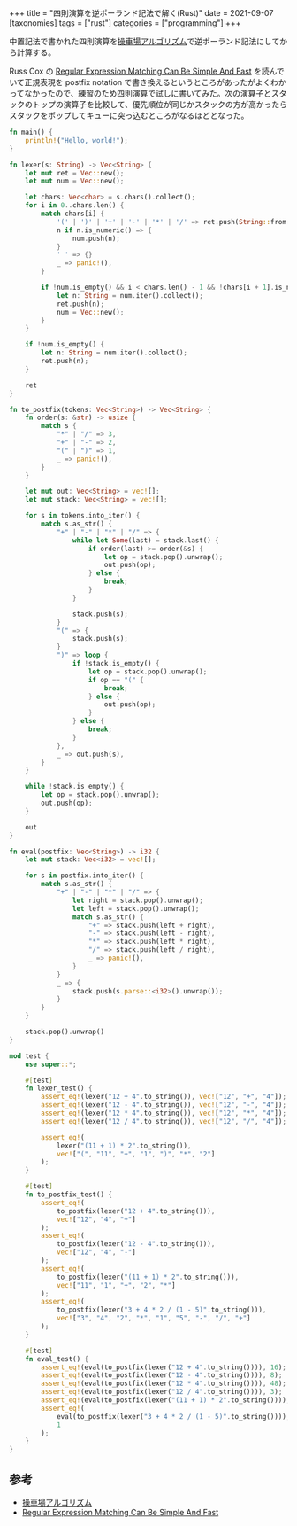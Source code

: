 +++
title = "四則演算を逆ポーランド記法で解く(Rust)"
date = 2021-09-07
[taxonomies]
tags = ["rust"]
categories = ["programming"]
+++

中置記法で書かれた四則演算を[操車場アルゴリズム](https://ja.wikipedia.org/wiki/%E6%93%8D%E8%BB%8A%E5%A0%B4%E3%82%A2%E3%83%AB%E3%82%B4%E3%83%AA%E3%82%BA%E3%83%A0)で逆ポーランド記法にしてから計算する。

Russ Cox の [Regular Expression Matching Can Be Simple And Fast](https://swtch.com/~rsc/regexp/regexp1.html) を読んでいて正規表現を postfix notation で書き換えるというところがあったがよくわかってなかったので、練習のため四則演算で試しに書いてみた。次の演算子とスタックのトップの演算子を比較して、優先順位が同じかスタックの方が高かったらスタックをポップしてキューに突っ込むところがなるほどとなった。

```rs
fn main() {
    println!("Hello, world!");
}

fn lexer(s: String) -> Vec<String> {
    let mut ret = Vec::new();
    let mut num = Vec::new();

    let chars: Vec<char> = s.chars().collect();
    for i in 0..chars.len() {
        match chars[i] {
            '(' | ')' | '+' | '-' | '*' | '/' => ret.push(String::from(chars[i])),
            n if n.is_numeric() => {
                num.push(n);
            }
            ' ' => {}
            _ => panic!(),
        }

        if !num.is_empty() && i < chars.len() - 1 && !chars[i + 1].is_numeric() {
            let n: String = num.iter().collect();
            ret.push(n);
            num = Vec::new();
        }
    }

    if !num.is_empty() {
        let n: String = num.iter().collect();
        ret.push(n);
    }

    ret
}

fn to_postfix(tokens: Vec<String>) -> Vec<String> {
    fn order(s: &str) -> usize {
        match s {
            "*" | "/" => 3,
            "+" | "-" => 2,
            "(" | ")" => 1,
            _ => panic!(),
        }
    }

    let mut out: Vec<String> = vec![];
    let mut stack: Vec<String> = vec![];

    for s in tokens.into_iter() {
        match s.as_str() {
            "+" | "-" | "*" | "/" => {
                while let Some(last) = stack.last() {
                    if order(last) >= order(&s) {
                        let op = stack.pop().unwrap();
                        out.push(op);
                    } else {
                        break;
                    }
                }

                stack.push(s);
            }
            "(" => {
                stack.push(s);
            }
            ")" => loop {
                if !stack.is_empty() {
                    let op = stack.pop().unwrap();
                    if op == "(" {
                        break;
                    } else {
                        out.push(op);
                    }
                } else {
                    break;
                }
            },
            _ => out.push(s),
        }
    }

    while !stack.is_empty() {
        let op = stack.pop().unwrap();
        out.push(op);
    }

    out
}

fn eval(postfix: Vec<String>) -> i32 {
    let mut stack: Vec<i32> = vec![];

    for s in postfix.into_iter() {
        match s.as_str() {
            "+" | "-" | "*" | "/" => {
                let right = stack.pop().unwrap();
                let left = stack.pop().unwrap();
                match s.as_str() {
                    "+" => stack.push(left + right),
                    "-" => stack.push(left - right),
                    "*" => stack.push(left * right),
                    "/" => stack.push(left / right),
                    _ => panic!(),
                }
            }
            _ => {
                stack.push(s.parse::<i32>().unwrap());
            }
        }
    }

    stack.pop().unwrap()
}

mod test {
    use super::*;

    #[test]
    fn lexer_test() {
        assert_eq!(lexer("12 + 4".to_string()), vec!["12", "+", "4"]);
        assert_eq!(lexer("12 - 4".to_string()), vec!["12", "-", "4"]);
        assert_eq!(lexer("12 * 4".to_string()), vec!["12", "*", "4"]);
        assert_eq!(lexer("12 / 4".to_string()), vec!["12", "/", "4"]);

        assert_eq!(
            lexer("(11 + 1) * 2".to_string()),
            vec!["(", "11", "+", "1", ")", "*", "2"]
        );
    }

    #[test]
    fn to_postfix_test() {
        assert_eq!(
            to_postfix(lexer("12 + 4".to_string())),
            vec!["12", "4", "+"]
        );
        assert_eq!(
            to_postfix(lexer("12 - 4".to_string())),
            vec!["12", "4", "-"]
        );
        assert_eq!(
            to_postfix(lexer("(11 + 1) * 2".to_string())),
            vec!["11", "1", "+", "2", "*"]
        );
        assert_eq!(
            to_postfix(lexer("3 + 4 * 2 / (1 - 5)".to_string())),
            vec!["3", "4", "2", "*", "1", "5", "-", "/", "+"]
        );
    }

    #[test]
    fn eval_test() {
        assert_eq!(eval(to_postfix(lexer("12 + 4".to_string()))), 16);
        assert_eq!(eval(to_postfix(lexer("12 - 4".to_string()))), 8);
        assert_eq!(eval(to_postfix(lexer("12 * 4".to_string()))), 48);
        assert_eq!(eval(to_postfix(lexer("12 / 4".to_string()))), 3);
        assert_eq!(eval(to_postfix(lexer("(11 + 1) * 2".to_string()))), 24);
        assert_eq!(
            eval(to_postfix(lexer("3 + 4 * 2 / (1 - 5)".to_string()))),
            1
        );
    }
}

```

## 参考
- [操車場アルゴリズム](https://ja.wikipedia.org/wiki/%E6%93%8D%E8%BB%8A%E5%A0%B4%E3%82%A2%E3%83%AB%E3%82%B4%E3%83%AA%E3%82%BA%E3%83%A0)
- [Regular Expression Matching Can Be Simple And Fast](https://swtch.com/~rsc/regexp/regexp1.html)
